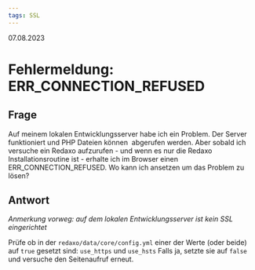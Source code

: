 ```yaml
---
tags: SSL
---
```


07.08.2023

# Fehlermeldung: ERR_CONNECTION_REFUSED


## Frage

Auf meinem lokalen Entwicklungsserver habe ich ein Problem. Der Server funktioniert und PHP Dateien können  abgerufen werden. Aber sobald ich versuche ein Redaxo aufzurufen - und wenn es nur die Redaxo Installationsroutine ist - erhalte ich im Browser einen ERR_CONNECTION_REFUSED. Wo kann ich ansetzen um das Problem zu lösen?

## Antwort

*Anmerkung vorweg: auf dem lokalen Entwicklungsserver ist kein SSL eingerichtet*

Prüfe ob in der `redaxo/data/core/config.yml` einer der Werte (oder beide) auf `true` gesetzt sind:
`use_https` und `use_hsts`
Falls ja, setzte sie auf `false` und versuche den Seitenaufruf erneut.
